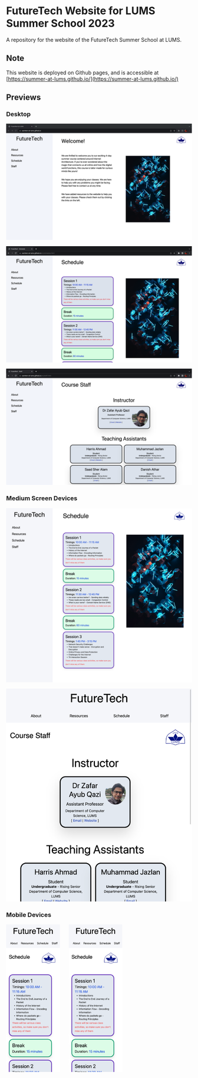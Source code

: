 # FutureTech Website for LUMS Summer School 2023

A repository for the website of the FutureTech Summer School at LUMS.

## Note

This website is deployed on Github pages, and is accessible at [https://summer-at-lums.github.io/](https://summer-at-lums.github.io/)

## Previews

### Desktop

![Image showing preview of the landing page](./assets/Landing%20-%20Full.png)

!["Image showing preview of Schedule Page"](./assets/Schedule%20-%20Full.png)

!["Image showing preview of Staff Page"](./assets/Staff%20-%20Full.png)

### Medium Screen Devices

!["Image showing preview of Schedule Page"](./assets/Schedule%20-%20Medium.html.png)

!["Image showing preview of Staff Page"](./assets/Staff%20-%20Medium.png)

### Mobile Devices

<div style="display:flex;"> 
    <img src="./assets/Schedule%20-%20Mobile.png" width="auto" height="400" style="margin-right : 24px"/>
    <img src="./assets/Schedule%20-%20Mobile.png" width="auto" height="400"/>
</div>

